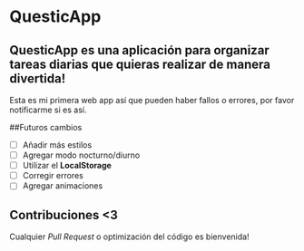 # QuesticApp
QuesticApp es una aplicación para organizar tareas diarias que quieras realizar de manera divertida!
---

Esta es mi primera web app así que pueden haber fallos o errores, por favor notificarme si es así.

##Futuros cambios
- [ ] Añadir más estilos
- [ ] Agregar modo nocturno/diurno
- [ ] Utilizar el **LocalStorage**
- [ ] Corregir errores
- [ ] Agregar animaciones

## Contribuciones <3

Cualquier *Pull Request* o optimización del código es bienvenida!

